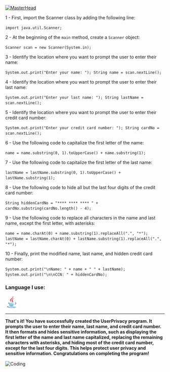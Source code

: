 [![MasterHead](https://cutewallpaper.org/24/picture-animations/7-best-animated-presentation-software-you-should-know-about.gif)](https://meryemkolbasar.io)

1 - First, import the Scanner class by adding the following line:

``import java.util.Scanner;``

2 - At the beginning of the `main` method, create a `Scanner` object:

``Scanner scan = new Scanner(System.in);``

3 - Identify the location where you want to prompt the user to enter their name:

``System.out.print("Enter your name: ");
String name = scan.nextLine();``

4 - Identify the location where you want to prompt the user to enter their last name:

``System.out.print("Enter your last name: ");
String lastName = scan.nextLine();``

5 - Identify the location where you want to prompt the user to enter their credit card number:

``System.out.print("Enter your credit card number: ");
String cardNo = scan.nextLine();``

6 - Use the following code to capitalize the first letter of the name:

``name = name.substring(0, 1).toUpperCase() + name.substring(1);``

7 - Use the following code to capitalize the first letter of the last name:

``lastName = lastName.substring(0, 1).toUpperCase() + lastName.substring(1);``

8 - Use the following code to hide all but the last four digits of the credit card number:

``String hiddenCardNo = "**** **** **** " + cardNo.substring(cardNo.length() - 4);``

9 - Use the following code to replace all characters in the name and last name, except the first letter, with asterisks:

``name = name.charAt(0) + name.substring(1).replaceAll(".", "*");
lastName = lastName.charAt(0) + lastName.substring(1).replaceAll(".", "*");``

10 - Finally, print the modified name, last name, and hidden credit card number:

``System.out.print("\nName: " + name + " " + lastName);
System.out.print("\n\nCCN: " + hiddenCardNo);``

### Language I use:

<a href="https://www.java.com" target="_blank" rel="noreferrer"> <img src="https://raw.githubusercontent.com/devicons/devicon/master/icons/java/java-original.svg" alt="java" width="40" height="40"/> </a>

***

**That's it! You have successfully created the UserPrivacy program. 
It prompts the user to enter their name, last name, and credit card number. 
It then formats and hides sensitive information, such as displaying the first letter of the name and last name capitalized, 
replacing the remaining characters with asterisks, and hiding most of the credit card number, 
except for the last four digits. This helps protect user privacy and sensitive information. 
Congratulations on completing the program!**

<img align="center" alt="Coding" width="1000" src="https://cdn.kibrispdr.org/data/1796/the-end-gif-7.gif">